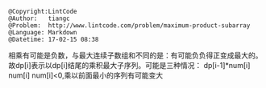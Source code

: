 ```
@Copyright:LintCode
@Author:   tiangc
@Problem:  http://www.lintcode.com/problem/maximum-product-subarray
@Language: Markdown
@Datetime: 17-02-15 08:38
```

相乘有可能是负数，与最大连续子数组和不同的是：有可能负负得正变成最大的。
故dp[i]表示以dp[i]结尾的乘积最大子序列。可能是三种情况：
dp[i-1]*num[i]
num[i]
num[i]<0,乘以前面最小的序列有可能变大